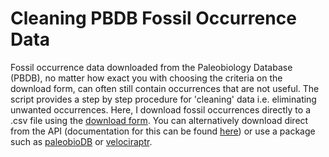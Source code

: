 # Cleaning PBDB Fossil Occurrence Data

Fossil occurrence data downloaded from the Paleobiology Database (PBDB), no matter how exact you with choosing the criteria on the download form, can often still contain occurrences that are not useful. The script provides a step by step procedure for 'cleaning' data i.e. eliminating unwanted occurrences. Here, I download fossil occurrences directly to a .csv file using the [download form](https://paleobiodb.org/classic/displayDownloadGenerator). You can alternatively download direct from the API (documentation for this can be found [here](https://paleobiodb.org/data1.1/)) or use a package such as [paleobioDB](https://github.com/ropensci/paleobioDB) or [velociraptr](https://cran.r-project.org/web/packages/velociraptr/index.html).
